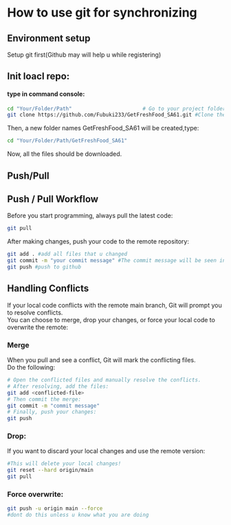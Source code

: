 # How to use git for synchronizing
## Environment setup
Setup git first(Github may will help u while registering) 
## Init loacl repo:
#### type in command console:
```bash
cd "Your/Folder/Path"                       # Go to your project folder
git clone https://github.com/Fubuki233/GetFreshFood_SA61.git #Clone the repo

```

Then, a new folder names GetFreshFood_SA61 will be created,type:  
```bash
cd "Your/Folder/Path/GetFreshFood_SA61"  
```
Now, all the files should be downloaded.

## Push/Pull
## Push / Pull Workflow
Before you start programming, always pull the latest code:

```bash
git pull
```
After making changes, push your code to the remote repository:

```bash
git add . #add all files that u changed
git commit -m "your commit message" #The commit message will be seen in github, it better to clearfiy what you have done.
git push #push to github
```
## Handling Conflicts
If your local code conflicts with the remote main branch, Git will prompt you to resolve conflicts.  
You can choose to merge, drop your changes, or force your local code to overwrite the remote:

### Merge
When you pull and see a conflict, Git will mark the conflicting files.  
Do the following:

```bash
# Open the conflicted files and manually resolve the conflicts.
# After resolving, add the files:
git add <conflicted-file>
# Then commit the merge:
git commit -m "commit message"
# Finally, push your changes:
git push
```

### Drop:
If you want to discard your local changes and use the remote version:

```bash
#This will delete your local changes!
git reset --hard origin/main
git pull
```

### Force overwrite:
```bash
git push -u origin main --force 
#dont do this unless u know what you are doing
```

